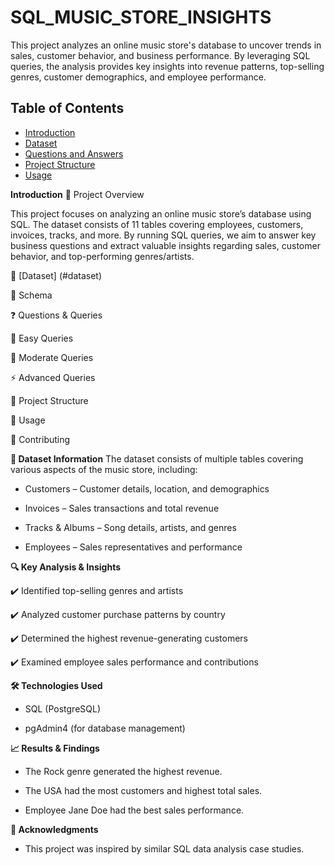 # SQL_MUSIC_STORE_INSIGHTS
This project analyzes an online music store's database to uncover trends in sales, customer behavior, and business performance. By leveraging SQL queries, the analysis provides key insights into revenue patterns, top-selling genres, customer demographics, and employee performance.

## Table of Contents
- [Introduction](#introduction)
- [Dataset](#dataset)
- [Questions and Answers](#questions-and-answers)
- [Project Structure](#project-structure)
- [Usage](#usage)

**Introduction**
📌 Project Overview

This project focuses on analyzing an online music store’s database using SQL. The dataset consists of 11 tables covering employees, customers, invoices, tracks, and more. By running SQL queries, we aim to answer key business questions and extract valuable insights regarding sales, customer behavior, and top-performing genres/artists.



📂 [Dataset] (#dataset)

📝 Schema

❓ Questions & Queries

🔹 Easy Queries

🔸 Moderate Queries

⚡ Advanced Queries

📁 Project Structure

🚀 Usage

🤝 Contributing

**📂 Dataset Information**
The dataset consists of multiple tables covering various aspects of the music store, including:

- Customers – Customer details, location, and demographics

- Invoices – Sales transactions and total revenue

- Tracks & Albums – Song details, artists, and genres

- Employees – Sales representatives and performance

**🔍 Key Analysis & Insights**

✔️ Identified top-selling genres and artists

✔️ Analyzed customer purchase patterns by country

✔️ Determined the highest revenue-generating customers

✔️ Examined employee sales performance and contributions

**🛠️ Technologies Used**

- SQL (PostgreSQL)
  
- pgAdmin4 (for database management)

**📈 Results & Findings**

- The Rock genre generated the highest revenue.

- The USA had the most customers and highest total sales.

- Employee Jane Doe had the best sales performance.

**📜 Acknowledgments**

- This project was inspired by similar SQL data analysis case studies.
